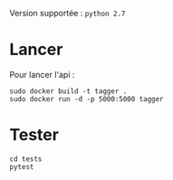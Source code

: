 Version supportée : `python 2.7`

# Lancer
Pour lancer l'api :
```
sudo docker build -t tagger . 
sudo docker run -d -p 5000:5000 tagger
```

# Tester

```
cd tests
pytest
```